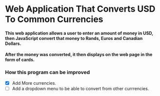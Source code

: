 # Web Application That Converts USD To Common Currencies

#### This web application allows a user to enter an amount of money in USD, then JavaScript convert that money to Rands, Euros and Canadian Dollars.
#### After the money was converted, it then displays on the web page in the form of cards.

### How this program can be improved

- [x] Add More currencies.
- [ ] Add a dropdown menu to be able to convert from other currrencies.

